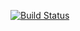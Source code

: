 [![Build Status](https://travis-ci.org/beeglercorp/docker.svg?branch=master)](https://travis-ci.org/beeglercorp/docker)
